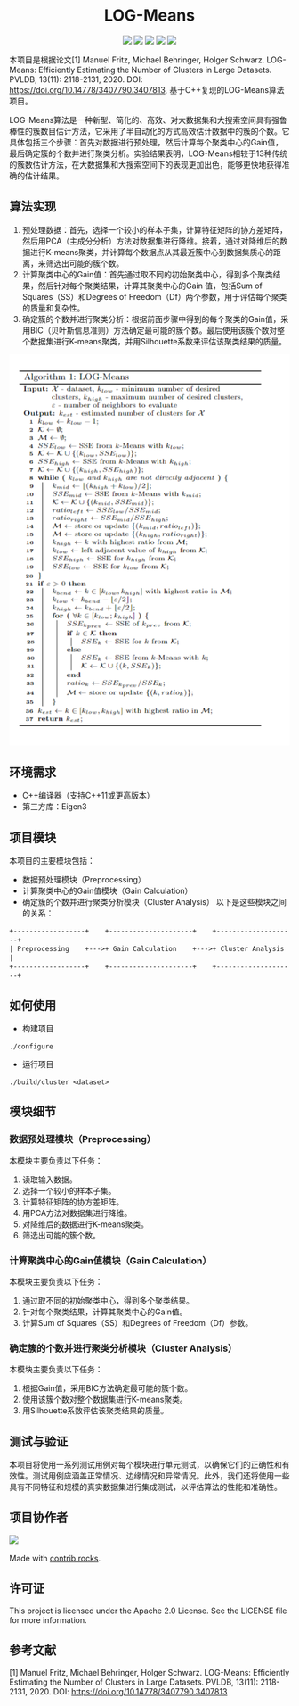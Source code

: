 <h1 align="center">LOG-Means</h1>

<div align="center">
  <img src="https://img.shields.io/badge/version-0.1-orange"/>
  <img src="https://img.shields.io/badge/Eigen3-3.3.39-blueviolet">
  <img src="https://img.shields.io/badge/Linux-passing-brightgreen">
  <img src="https://img.shields.io/badge/c%2B%2B-%3E%3D11-brightgreen">
  <img src="https://img.shields.io/github/stars/PKUcoldkeyboard/LOG-Means?style=social">
</div>

本项目是根据论文[1] Manuel Fritz, Michael Behringer, Holger Schwarz. LOG-Means: Efficiently Estimating the Number of Clusters in Large Datasets. PVLDB, 13(11): 2118-2131, 2020. DOI: https://doi.org/10.14778/3407790.3407813, 基于C++复现的LOG-Means算法项目。

LOG-Means算法是一种新型、简化的、高效、对大数据集和大搜索空间具有强鲁棒性的簇数目估计方法，它采用了半自动化的方式高效估计数据中的簇的个数。它具体包括三个步骤：首先对数据进行预处理，然后计算每个聚类中心的Gain值，最后确定簇的个数并进行聚类分析。实验结果表明，LOG-Means相较于13种传统的簇数估计方法，在大数据集和大搜索空间下的表现更加出色，能够更快地获得准确的估计结果。

## 算法实现

1. 预处理数据：首先，选择一个较小的样本子集，计算特征矩阵的协方差矩阵，然后用PCA（主成分分析）方法对数据集进行降维。接着，通过对降维后的数据进行K-means聚类，并计算每个数据点从其最近簇中心到数据集质心的距离，来筛选出可能的簇个数。
2. 计算聚类中心的Gain值：首先通过取不同的初始聚类中心，得到多个聚类结果，然后针对每个聚类结果，计算其聚类中心的Gain 值，包括Sum of Squares（SS）和Degrees of Freedom（Df）两个参数，用于评估每个聚类的质量和复杂性。
3. 确定簇的个数并进行聚类分析：根据前面步骤中得到的每个聚类的Gain值，采用BIC（贝叶斯信息准则）方法确定最可能的簇个数。最后使用该簇个数对整个数据集进行K-means聚类，并用Silhouette系数来评估该聚类结果的质量。

<div align="center">
  <img src="image/algorithm.png">
</div>

## 环境需求
- C++编译器（支持C++11或更高版本）
- 第三方库：Eigen3

## 项目模块
本项目的主要模块包括：
- 数据预处理模块（Preprocessing）
- 计算聚类中心的Gain值模块（Gain Calculation）
- 确定簇的个数并进行聚类分析模块（Cluster Analysis）
以下是这些模块之间的关系：
```
+------------------+    +---------------------+    +--------------------+
| Preprocessing    +--->+ Gain Calculation    +--->+ Cluster Analysis   |
+------------------+    +---------------------+    +--------------------+
```

## 如何使用
- 构建项目
```
./configure
```

- 运行项目
```
./build/cluster <dataset>
```

## 模块细节
### 数据预处理模块（Preprocessing）
本模块主要负责以下任务：

1. 读取输入数据。
2. 选择一个较小的样本子集。
3. 计算特征矩阵的协方差矩阵。
4. 用PCA方法对数据集进行降维。
5. 对降维后的数据进行K-means聚类。
6. 筛选出可能的簇个数。

### 计算聚类中心的Gain值模块（Gain Calculation）
本模块主要负责以下任务：

1. 通过取不同的初始聚类中心，得到多个聚类结果。
2. 针对每个聚类结果，计算其聚类中心的Gain值。
3. 计算Sum of Squares（SS）和Degrees of Freedom（Df）参数。

### 确定簇的个数并进行聚类分析模块（Cluster Analysis）
本模块主要负责以下任务：

1. 根据Gain值，采用BIC方法确定最可能的簇个数。
2. 使用该簇个数对整个数据集进行K-means聚类。
3. 用Silhouette系数评估该聚类结果的质量。

## 测试与验证
本项目将使用一系列测试用例对每个模块进行单元测试，以确保它们的正确性和有效性。测试用例应涵盖正常情况、边缘情况和异常情况。此外，我们还将使用一些具有不同特征和规模的真实数据集进行集成测试，以评估算法的性能和准确性。

## 项目协作者
<a href="https://github.com/PKUcoldkeyboard/LOG-Means/graphs/contributors">
  <img src="https://contrib.rocks./image?repo=PKUcoldkeyboard/LOG-Means" />
</a>

Made with [contrib.rocks](https://contrib.rocks.).

## 许可证
This project is licensed under the Apache 2.0 License. See the LICENSE file for more information.

## 参考文献
[1] Manuel Fritz, Michael Behringer, Holger Schwarz. LOG-Means: Efficiently Estimating the Number of Clusters in Large Datasets. PVLDB, 13(11): 2118-2131, 2020. DOI: https://doi.org/10.14778/3407790.3407813
